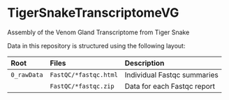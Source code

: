 # TigerSnakeTranscriptomeVG
Assembly of the Venom Gland Transcriptome from Tiger Snake

Data in this repository is structured using the following layout:

| Root | Files | Description |
|:---- |:----- |:----------- |
| `0_rawData` | `FastQC/*fastqc.html`  | Individual Fastqc summaries  |
|           | `FastQC/*fastqc.zip` | Data for each Fastqc report |
